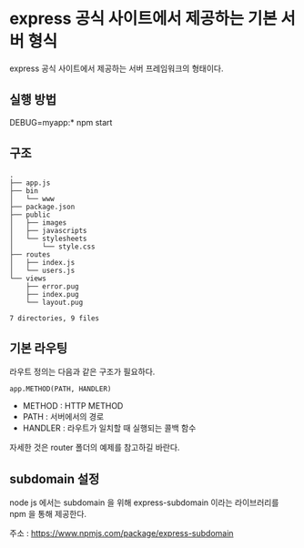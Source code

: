 # express 공식 사이트에서 제공하는 기본 서버 형식
express 공식 사이트에서 제공하는 서버 프레임워크의 형태이다.

## 실행 방법
DEBUG=myapp:* npm start

## 구조
    .
    ├── app.js
    ├── bin
    │   └── www
    ├── package.json
    ├── public
    │   ├── images
    │   ├── javascripts
    │   └── stylesheets
    │       └── style.css
    ├── routes
    │   ├── index.js
    │   └── users.js
    └── views
        ├── error.pug
        ├── index.pug
        └── layout.pug

    7 directories, 9 files

## 기본 라우팅
라우트 정의는 다음과 같은 구조가 필요하다.

    app.METHOD(PATH, HANDLER)

-   METHOD : HTTP METHOD
-   PATH : 서버에서의 경로
-   HANDLER : 라우트가 일치할 때 실행되는 콜백 함수

자세한 것은 router 폴더의 예제를 참고하길 바란다.

## subdomain 설정
node js 에서는 subdomain 을 위해 express-subdomain 이라는
라이브러리를 npm 을 통해 제공한다.

주소 : <https://www.npmjs.com/package/express-subdomain>
